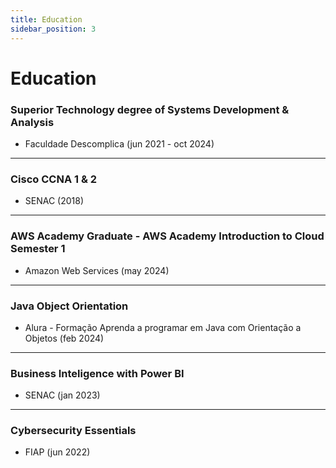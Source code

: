 ```yaml
---
title: Education
sidebar_position: 3
---
```


# Education

### Superior Technology degree of Systems Development & Analysis
- Faculdade Descomplica (jun 2021 - oct 2024)

---

### Cisco CCNA 1 & 2
- SENAC (2018)

---

### AWS Academy Graduate - AWS Academy Introduction to Cloud Semester 1
- Amazon Web Services (may 2024)

---

### Java Object Orientation
- Alura - Formação Aprenda a programar em Java com Orientação a Objetos (feb 2024)

---

### Business Inteligence with Power BI
- SENAC (jan 2023)

---

### Cybersecurity Essentials
- FIAP (jun 2022)